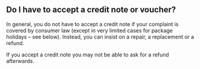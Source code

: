 ##  Do I have to accept a credit note or voucher?

In general, you do not have to accept a credit note if your complaint is
covered by consumer law (except in very limited cases for package holidays –
see below). Instead, you can insist on a repair, a replacement or a refund.

If you accept a credit note you may not be able to ask for a refund
afterwards.
